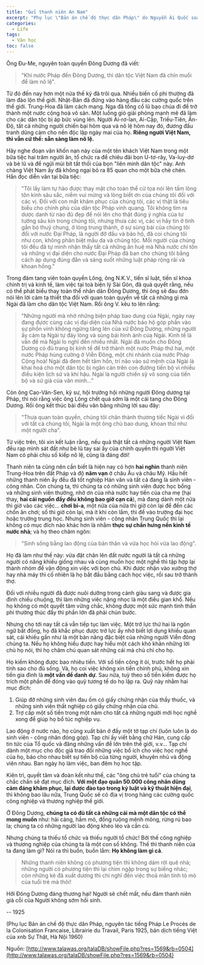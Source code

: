```yaml
---
title: "Gửi thanh niên An Nam"
excerpt: "Phụ lục \"Bản án chế độ thực dân Pháp\" do Nguyễn Ái Quốc soạn thảo năm 1925."
categories:
  - Life
tags: 
  - Văn học
toc: false
---
```


Ông Đu-Me, nguyên toàn quyền Đông Dương đã viết: 

> "Khi nước Pháp đến Đông Dương, thì dân tộc Việt Nam đã chín muồi để làm nô lệ". 

Từ đó đến nay hơn một nửa thế kỷ đã trôi qua. Nhiều biến cố phi thường đã làm đảo lộn thế giới. Nhật-Bản đã đứng vào hàng đầu các cường quốc trên thể giới. Trung-Hoa đã làm cách mạng. Nga đã tống cổ lũ bạo chúa đi để trở thành một nước cộng hoà vô sản. Một luồng gió giải phóng mạnh mẽ đã làm cho các dân tộc bị áp bức vùng lên. Người Ai-rơ-lan, Ai-Cập, Triều-Tiên, Ấn-Độ, tất cả những người chiến bại hôm qua và nô lệ hôm nay đó, đương đấu tranh dũng cảm cho nền độc lập ngày mai của họ. **Riêng người Việt Nam, thì vẫn cứ thế: sẵn sàng làm nô lệ.**


Hãy nghe đoạn văn khốn nạn này của một tên khách Việt Nam trong một bữa tiệc hai trăm người ăn, tổ chức ra để chiêu đãi bọn U-tơ-rây, Va-luy-dơ và bè lũ và để ngửi mùi bít tất thối của bọn "liên minh dân tộc" này. Anh chàng Việt Nam ấy đã không ngại bỏ ra 85 quan cho một bữa chè chén. Hắn đọc diễn văn tại bữa tiệc: 

> "Tôi lấy làm tự hào được thay mặt cho toàn thể cử tọa nói lên tấm lòng tôn kính sâu sắc, niềm vui mừng và lòng biết ơn của chúng tôi đối với các vị. Đối với con mắt khâm phục của chúng tôi, các vị thật là tiêu biểu cho chính phủ của dân tộc Pháp vinh quang. Tôi không tìm ra dược danh từ nào đủ đẹp để nói lên cho thật đúng ý nghĩa của tư tưởng sâu kín trong chúng tôi, nhưng thưa các vị, các vị hãy tin ở tình gắn bó thuỷ chung, ở lòng trung thành, ở sự sùng bái của chúng tôi đối với nước Đại Pháp, là người đỡ đầu và bảo hộ, đã coi chúng tôi như con, không phân biệt mầu da và chủng tộc. Mỗi người của chúng tôi đều đã tự mình nhận thấy tất cả những ân huệ mà Nhà nước chí tôn và những vị đại diện cho nước Đại Pháp đã ban cho chúng tôi bằng cách áp dụng đúng đắn và sáng suốt những luật pháp rộng rãi và khoan hồng."


Trong đám tang viên toàn quyền Lông, ông N.K.V., tiến sĩ luật, tiến sĩ khoa chính trị và kinh tế, làm việc tại toà biện lý Sài Gòn, đã quả quyết rằng, nếu có thể phát biểu thay toàn thể nhân dân Đông Dương, thì ông sẽ đau đớn nói lên lời cảm tạ thiết tha đối với quan toàn quyền về tất cả những gì mà Ngài đã làm cho dân tộc Việt Nam. Rồi ông V. kêu to lên rằng: 

> "Những người mà nhờ những biện pháp bao dung của Ngài, ngày nay đang đựơc cùng các vị đại diện của Nhà nước bảo hộ góp phần vào sự phồn vinh không ngừng tăng lên của xứ Đông Dương, những người ấy cảm tạ Ngài tự đáy lòng và sùng bái hình ảnh của Ngài. Kinh tế là vấn đề mà Ngài lo nghĩ đến nhiều nhất. Ngài đã muốn cho Đông Dương có đủ trang bị kinh tế để trở thành một nước Pháp thứ hai, một nước Pháp hùng cường ở Viễn Đông, một chi nhánh của nước Pháp Cộng hoà! Ngài đã đem hết tâm hồn, trí não vào sứ mệnh của Ngài là khai hoá cho một dân tộc bị ngăn cản trên con đường tiến bộ vì nhiều điều kiện lịch sử và khí hậu. Ngài là người chiến sỹ vô song của tiến bộ và sứ giả của văn minh..." 


Còn ông Cao-Văn-Sen, kỹ sư, hội trưởng hội những người Đông dương tại Pháp, thì nói rằng việc ông Lông chết quá sớm là một cái tang cho Đông Dương. Rồi ông kết thúc bài điếu văn bằng những lời sau đây: 

> "Thưa quan toàn quyền, chúng tôi chân thành thương tiếc Ngài vì đối với tất cả chúng tôi, Ngài là một ông chủ bao dung, khoan thứ như một người cha". 

Từ việc trên, tôi xin kết luận rằng, nếu quả thật tất cả những người Việt Nam đều rạp mình sát đất như bè lũ tay sai ấy của chính quyền thì người Việt Nam có phải chịu số kiếp nô lệ, cũng là đáng đời! 


Thanh niên ta cũng nên cần biết là hiện nay có hơn **hai nghìn** thanh niên Trung-Hoa trên đất Pháp và độ **năm vạn** ở châu Âu và châu Mỹ. Hầu hết những thanh niên ấy đều đã tốt nghiệp Hán văn và tất cả đang là sinh viên - công nhân. Còn chúng ta, thì chúng ta có những sinh viên được học bổng và những sinh viên thường, nhờ ơn của nhà nước hay tiền của cha mẹ (hại thay, **hai cái nguồn đấy đều không bao giờ cạn cả**), mà đang dành một nửa thì giờ vào các việc... **chơi bi-a**, một nửa của nửa thì giờ còn lại để đến các chốn ăn chơi; số thì giờ còn lại, mà ít khi còn lắm, thì để vào trường đại học hoặc trường trung học. Nhưng sinh viên - công nhân Trung Quốc thì lại không có mục đích nào khác hơn là nhằm **thực sự chấn hưng nền kinh tế nước nhà**; và họ theo châm ngôn: 

> "Sinh sống bằng lao động của bản thân và vừa học hỏi vừa lao động". 

Họ đã làm như thế này: vừa đặt chân lên đất nước người là tất cả những người có năng khiếu giống nhau và cùng muốn học một nghề thì tập hợp lại thành nhóm để vận động xin việc với bọn chủ. Khi được nhận vào xưởng thợ hay nhà máy thì cố nhiên là họ bắt đầu bằng cách học việc, rồi sau trở thành thợ. 

Đối với nhiều người đã được nuôi dưỡng trong cảnh giàu sang và được gia đình chiều chuộng, thì làm những viêc nặng nhọc là một điều gian khổ. Nếu họ không có một quyết tâm vững chắc, không được một sức mạnh tinh thần phi thường thúc đẩy thì phần lớn đã phải chùn bước. 

Nhưng cho tới nay tất cả vẫn tiếp tục làm việc. Một trở lực thứ hai là ngôn ngữ bất đồng, họ đã khắc phục được trở lực ấy nhờ biết lợi dụng khiếu quan sát, cái khiếu gần như là một bản năng đặc biệt của những người Viễn đông chúng ta. Nếu họ không hiểu được hay hiểu một cách khó khăn những lời chủ họ nói, thì họ chăm chú quan sát những cái mà chủ chỉ cho họ. 


Họ kiếm không được bao nhiêu tiền. Với số tiền công ít ỏi, trước hết họ phải tính sao cho đủ sống. Và, họ coi việc không xin tiền chính phủ, không xin tiền gia đình là **một vấn đề danh dự**. Sau nữa, tuỳ theo số tiền kiếm được họ trích một phần để đóng vào quỹ tương tế do họ lập ra. Quỹ này nhằm hai mục đích: 
1. Giúp đỡ những sinh viên đau ốm có giấy chứng nhận của thầy thuốc, và những sinh viên thất nghiệp có giấy chứng nhận của chủ.
2. Trợ cấp một số tiền trong một năm cho tất cả những người mới học nghề xong để giúp họ bổ túc nghiệp vụ. 


Lao động ở nước nào, họ cũng xuất bản ở đấy một tờ tạp chí (luôn luôn là do sinh viên - công nhân đóng góp). Tạp chí ấy viết bằng chữ Hán, cung cấp tin tức của Tổ quốc và đăng những vấn đề lớn trên thế giới, v.v... Tạp chí dành một mục cho độc giả trao đổi những việc bổ ích cho việc học nghề của họ, báo cho nhau biết sự tiến bộ của từng người, khuyên nhủ và động viên nhau. Ban ngày họ làm việc, ban đêm họ học tập. 


Kiên trì, quyết tâm và đoàn kết như thế, các "ông chủ trẻ tuổi" của chúng ta chắc chắn sẽ đạt mục đích. **Với một đạo quân 50.000 công nhân dũng cảm đáng khâm phục, lại được đào tạo trong kỷ luật và kỹ thuật hiện đại**, thì không bao lâu nữa, Trung Quốc sẽ có địa vị trong hàng các cường quốc công nghiệp và thương nghiệp thế giới. 


Ở Đông Dương, **chúng ta có đủ tất cả những cái mà một dân tộc có thể mong muốn** như: hải cảng, hầm mỏ, đồng ruộng mênh mông, rừng rú bao la; chúng ta có những người lao động khéo léo và cần cù. 


Nhưng chúng ta thiếu tổ chức và thiếu người tổ chức! Bởi thế công nghiệp và thương nghiệp của chúng ta là một con số không. Thế thì thanh niên của ta đang làm gì? Nói ra thì buồn, buồn lắm: **Họ không làm gì cả**. 

> Những thanh niên không có phương tiện thì không dám rời quê nhà; những người có phương tiện thì lại chìm ngập trong sự biếng nhác; còn những kẻ đã xuất dương thì chỉ nghĩ đến việc thoả mãn tính tò mò của tuổi trẻ mà thôi! 


Hỡi Đông Dương đáng thương hại! Người sẽ chết mất, nếu đám thanh niên già cỗi của Người không sớm hồi sinh. 

-- 1925 

(Phụ lục Bản án chế độ thực dân Pháp, nguyên tác tiếng Pháp Le Procès de la Colonisation Francaise, Librairie du Travail, Paris 1925, bản dịch tiếng Việt của xnb Sự Thật, Hà Nội 1960) 

Nguồn: [http://www.talawas.org/talaDB/showFile.php?res=1569&rb=0504](http://www.talawas.org/talaDB/showFile.php?res=1569&rb=0504)